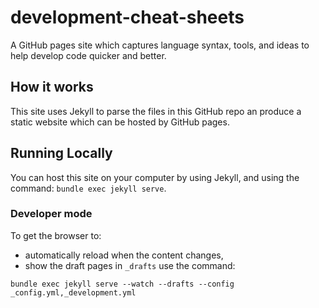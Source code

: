 # development-cheat-sheets

A GitHub pages site which captures language syntax, tools, and ideas to help develop code quicker and better. 

## How it works
This site uses Jekyll to parse the files in this GitHub repo an produce a static website which can be hosted by GitHub pages.

## Running Locally
You can host this site on your computer by using Jekyll, and using the command:
`bundle exec jekyll serve`.

### Developer mode

To get the browser to:
* automatically reload when the content changes, 
* show the draft pages in `_drafts`
use the command:

`bundle exec jekyll serve --watch --drafts --config _config.yml,_development.yml`
